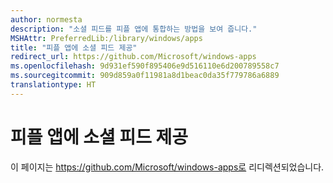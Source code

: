 ```yaml
---
author: normesta
description: "소셜 피드를 피플 앱에 통합하는 방법을 보여 줍니다."
MSHAttr: PreferredLib:/library/windows/apps
title: "피플 앱에 소셜 피드 제공"
redirect_url: https://github.com/Microsoft/windows-apps
ms.openlocfilehash: 9d931ef590f895406e9d516110e6d200789558c7
ms.sourcegitcommit: 909d859a0f11981a8d1beac0da35f779786a6889
translationtype: HT
---
```

# <a name="provide-social-feeds-to-the-people-app"></a>피플 앱에 소셜 피드 제공

이 페이지는 https://github.com/Microsoft/windows-apps로 리디렉션되었습니다.
